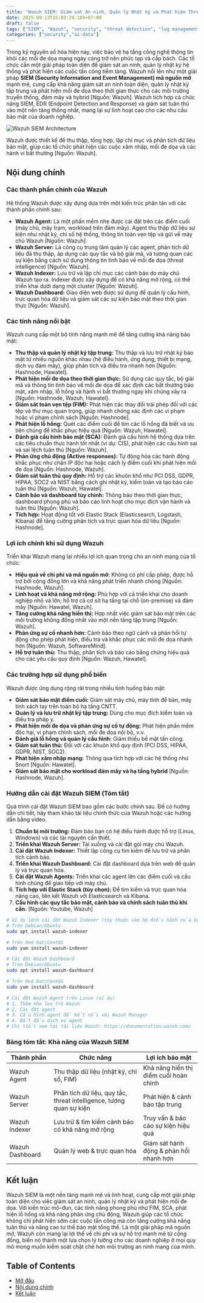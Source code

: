 ```yaml
---
title: "Wazuh SIEM: Giám sát An ninh, Quản lý Nhật ký và Phát hiện Threat hiệu quả"
date: 2025-09-13T15:02:29.185+07:00
draft: false
tags: ["SIEM", "Wazuh", "security", "threat detection", "log management", "EDR", "hướng dẫn"]
categories: ["security","ai-data"]
---
```


Trong kỷ nguyên số hóa hiện nay, việc bảo vệ hạ tầng công nghệ thông tin khỏi các mối đe dọa mạng ngày càng trở nên phức tạp và cấp bách. Các tổ chức cần một giải pháp toàn diện để giám sát an ninh, quản lý nhật ký hệ thống và phát hiện các cuộc tấn công tiềm tàng. Wazuh nổi lên như một giải pháp **SIEM (Security Information and Event Management) mã nguồn mở** mạnh mẽ, cung cấp khả năng giám sát an ninh toàn diện, quản lý nhật ký tập trung và phát hiện mối đe dọa theo thời gian thực cho các môi trường truyền thống, đám mây và hybrid [Nguồn: Wazuh]. Wazuh tích hợp cả chức năng SIEM, EDR (Endpoint Detection and Response) và giám sát tuân thủ vào một nền tảng thống nhất, mang lại sự linh hoạt cao cho các nhu cầu bảo mật của doanh nghiệp.

![Wazuh SIEM Architecture](/images/2025/General-depiction-of-the-four-stages-diagram.webp)

Wazuh được thiết kế để thu thập, tổng hợp, lập chỉ mục và phân tích dữ liệu bảo mật, giúp các tổ chức phát hiện các cuộc xâm nhập, mối đe dọa và các hành vi bất thường [Nguồn: Wazuh].

## Nội dung chính

### Các thành phần chính của Wazuh

Hệ thống Wazuh được xây dựng dựa trên một kiến trúc phân tán với các thành phần chính sau:

*   **Wazuh Agent:** Là một phần mềm nhẹ được cài đặt trên các điểm cuối (máy chủ, máy trạm, workload trên đám mây). Agent thu thập dữ liệu sự kiện như nhật ký, chỉ số hệ thống, thông tin toàn vẹn tệp và gửi về máy chủ Wazuh [Nguồn: Wazuh].
*   **Wazuh Server:** Là công cụ trung tâm quản lý các agent, phân tích dữ liệu đã thu thập, áp dụng các quy tắc và bộ giải mã, và tương quan các sự kiện bằng cách sử dụng thông tin tình báo về mối đe dọa (threat intelligence) [Nguồn: Wazuh].
*   **Wazuh Indexer:** Lưu trữ và lập chỉ mục các cảnh báo do máy chủ Wazuh tạo ra. Indexer được xây dựng để có khả năng mở rộng, có thể triển khai dưới dạng một cluster [Nguồn: Wazuh].
*   **Wazuh Dashboard:** Giao diện web được sử dụng để quản lý cấu hình, trực quan hóa dữ liệu và giám sát các sự kiện bảo mật theo thời gian thực [Nguồn: Wazuh].

### Các tính năng nổi bật

Wazuh cung cấp một bộ tính năng mạnh mẽ để tăng cường khả năng bảo mật:

*   **Thu thập và quản lý nhật ký tập trung:** Thu thập và lưu trữ nhật ký bảo mật từ nhiều nguồn khác nhau (hệ điều hành, ứng dụng, thiết bị mạng, dịch vụ đám mây), giúp phân tích và điều tra nhanh hơn [Nguồn: Hashnode, Hawatel].
*   **Phát hiện mối đe dọa theo thời gian thực:** Sử dụng các quy tắc, bộ giải mã và thông tin tình báo về mối đe dọa để xác định các bất thường bảo mật, xâm nhập, lỗ hổng và hành vi bất thường ngay khi chúng xảy ra [Nguồn: Hashnode, Wazuh, Hawatel].
*   **Giám sát toàn vẹn tệp (FIM):** Phát hiện các thay đổi trái phép đối với các tệp và thư mục quan trọng, giúp nhanh chóng xác định các vi phạm hoặc vi phạm chính sách [Nguồn: Hashnode].
*   **Phát hiện lỗ hổng:** Quét các điểm cuối để tìm các lỗ hổng đã biết và ưu tiên chúng để khắc phục hiệu quả [Nguồn: Wazuh, Hawatel].
*   **Đánh giá cấu hình bảo mật (SCA):** Đánh giá cấu hình hệ thống dựa trên các tiêu chuẩn thực hành tốt nhất (ví dụ: CIS), phát hiện các cấu hình sai và sai lệch tuân thủ [Nguồn: Wazuh].
*   **Phản ứng chủ động (Active responses):** Tự động hóa các hành động khắc phục như chặn IP độc hại hoặc cách ly điểm cuối khi phát hiện mối đe dọa [Nguồn: Hashnode, Wazuh].
*   **Giám sát tuân thủ quy định:** Hỗ trợ các khuôn khổ như PCI DSS, GDPR, HIPAA, SOC2 và NIST bằng cách ghi nhật ký, kiểm toán và tạo báo cáo tuân thủ [Nguồn: Wazuh, Hawatel].
*   **Cảnh báo và dashboard tùy chỉnh:** Thông báo theo thời gian thực, dashboard phong phú và báo cáo linh hoạt cho mục đích vận hành và tuân thủ [Nguồn: Wazuh].
*   **Tích hợp:** Hoạt động tốt với Elastic Stack (Elasticsearch, Logstash, Kibana) để tăng cường phân tích và trực quan hóa dữ liệu [Nguồn: Hashnode].

### Lợi ích chính khi sử dụng Wazuh

Triển khai Wazuh mang lại nhiều lợi ích quan trọng cho an ninh mạng của tổ chức:

*   **Hiệu quả về chi phí và mã nguồn mở:** Không có phí cấp phép, được hỗ trợ bởi cộng đồng lớn và khả năng phát triển nhanh chóng [Nguồn: Hashnode, Wazuh].
*   **Linh hoạt và khả năng mở rộng:** Phù hợp với cả triển khai cho doanh nghiệp nhỏ và lớn; hỗ trợ cả cơ sở hạ tầng tại chỗ (on-premise) và đám mây [Nguồn: Hawatel, Wazuh].
*   **Tăng cường khả năng hiển thị:** Hợp nhất việc giám sát bảo mật trên các môi trường không đồng nhất vào một nền tảng tập trung [Nguồn: Wazuh].
*   **Phản ứng sự cố nhanh hơn:** Cảnh báo theo ngữ cảnh và phản hồi tự động cho phép phát hiện, điều tra và khắc phục các mối đe dọa nhanh hơn [Nguồn: Wazuh, SoftwareMind].
*   **Hỗ trợ tuân thủ:** Thu thập, phân tích và báo cáo bằng chứng hiệu quả cho các yêu cầu quy định [Nguồn: Wazuh, Hawatel].

### Các trường hợp sử dụng phổ biến

Wazuh được ứng dụng rộng rãi trong nhiều tình huống bảo mật:

*   **Giám sát bảo mật điểm cuối:** Giám sát máy chủ, máy tính để bàn, máy tính xách tay trên toàn bộ hạ tầng CNTT.
*   **Quản lý và lưu trữ nhật ký tập trung:** Dùng cho mục đích kiểm toán và điều tra pháp y.
*   **Phát hiện mối đe dọa và phản ứng sự cố tự động:** Phát hiện phần mềm độc hại, vi phạm chính sách, mối đe dọa nội bộ, v.v.
*   **Đánh giá lỗ hổng và quản lý cấu hình:** Giảm thiểu bề mặt tấn công.
*   **Giám sát tuân thủ:** Đối với các khuôn khổ quy định (PCI DSS, HIPAA, GDPR, NIST, SOC2).
*   **Phát hiện xâm nhập mạng:** Thông qua tích hợp với các hệ thống như Snort [Nguồn: Hawatel].
*   **Giám sát bảo mật cho workload đám mây và hạ tầng hybrid** [Nguồn: Hashnode, Wazuh].

### Hướng dẫn cài đặt Wazuh SIEM (Tóm tắt)

Quá trình cài đặt Wazuh SIEM bao gồm các bước chính sau. Để có hướng dẫn chi tiết, hãy tham khảo tài liệu chính thức của Wazuh hoặc các hướng dẫn bằng video.

1.  **Chuẩn bị môi trường:** Đảm bảo bạn có hệ điều hành được hỗ trợ (Linux, Windows) và các tài nguyên cần thiết.
2.  **Triển khai Wazuh Server:** Tải xuống và cài đặt gói máy chủ Wazuh.
3.  **Cài đặt Wazuh Indexer:** Thiết lập công cụ tìm kiếm để lưu trữ và phân tích cảnh báo.
4.  **Triển khai Wazuh Dashboard:** Cài đặt dashboard dựa trên web để quản lý và trực quan hóa.
5.  **Cài đặt Wazuh Agents:** Triển khai các agent lên các điểm cuối và cấu hình chúng để giao tiếp với máy chủ.
6.  **Tích hợp với Elastic Stack (tùy chọn):** Để tìm kiếm và trực quan hóa nâng cao, liên kết Wazuh với Elasticsearch và Kibana.
7.  **Cấu hình các quy tắc bảo mật, cảnh báo và chính sách tuân thủ khi cần.** [Nguồn: Youtube, Wazuh]


```bash
# Ví dụ lệnh cài đặt Wazuh Indexer (tùy thuộc vào hệ điều hành của bạn)
# Trên Debian/Ubuntu
sudo apt install wazuh-indexer

# Trên Red Hat/CentOS
sudo yum install wazuh-indexer

# Cài đặt Wazuh Dashboard
# Trên Debian/Ubuntu
sudo apt install wazuh-dashboard

# Trên Red Hat/CentOS
sudo yum install wazuh-dashboard

# Cài đặt Wazuh Agent trên Linux (ví dụ)
# 1. Thêm kho lưu trữ Wazuh
# 2. Cài đặt agent
# 3. Cấu hình agent để kết nối với Wazuh Manager
# 4. Bắt đầu dịch vụ agent
# Chi tiết xem tại tài liệu Wazuh: https://documentation.wazuh.com/
```


### Bảng tóm tắt: Khả năng của Wazuh SIEM

| Thành phần           | Chức năng                                                         | Lợi ích bảo mật                            |
|---------------------|------------------------------------------------------------------|---------------------------------------------|
| Wazuh Agent         | Thu thập dữ liệu (nhật ký, chỉ số, FIM)                             | Khả năng hiển thị điểm cuối hoàn chỉnh      |
| Wazuh Server        | Phân tích dữ liệu, quy tắc, threat intelligence, tương quan sự kiện | Phát hiện & cảnh báo tập trung             |
| Wazuh Indexer       | Lưu trữ & tìm kiếm cảnh báo có khả năng mở rộng                   | Truy vấn & báo cáo sự kiện hiệu quả       |
| Wazuh Dashboard     | Quản lý web & trực quan hóa                                    | Giám sát hành động & phản hồi nhanh hơn    |

## Kết luận

Wazuh SIEM là một nền tảng mạnh mẽ và linh hoạt, cung cấp một giải pháp toàn diện cho việc giám sát an ninh, quản lý nhật ký và phát hiện mối đe dọa. Với kiến trúc mô-đun, các tính năng phong phú như FIM, SCA, phát hiện lỗ hổng và khả năng phản ứng chủ động, Wazuh giúp các tổ chức không chỉ phát hiện sớm các cuộc tấn công mà còn tăng cường khả năng tuân thủ và nâng cao tư thế bảo mật tổng thể. Là một giải pháp mã nguồn mở, Wazuh còn mang lại lợi thế về chi phí và sự hỗ trợ mạnh mẽ từ cộng đồng, biến nó thành một lựa chọn lý tưởng cho các doanh nghiệp ở mọi quy mô mong muốn kiểm soát chặt chẽ hơn môi trường an ninh mạng của mình.

## Table of Contents
- [Mở đầu](#mở-đầu)
- [Nội dung chính](#nội-dung-chính)
- [Kết luận](#kết-luận)

